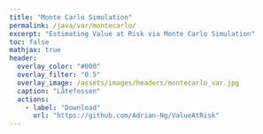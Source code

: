 ```yaml
---
title: "Monte Carlo Simulation"
permalink: /java/var/montecarlo/
excerpt: "Estimating Value at Risk via Monte Carlo Simulation"
toc: false
mathjax: true
header:
  overlay_color: "#000"
  overlay_filter: "0.5"
  overlay_image: /assets/images/headers/montecarlo_var.jpg
  caption: "Låtefossen"  
  actions:
    - label: "Download"
      url: "https://github.com/Adrian-Ng/ValueAtRisk" 
---
```




